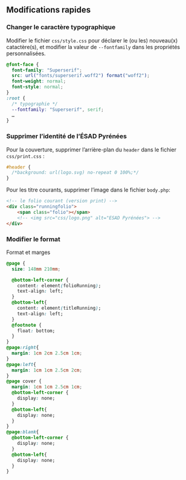 ## Modifications rapides

### Changer le caractère typographique

Modifier le fichier `css/style.css` pour déclarer le (ou les) nouveau(x) catactère(s), et modifier la valeur de `--fontfamily` dans les propriétés personnalisées.

```css
@font-face {
  font-family: "Superserif";
  src: url("fonts/superserif.woff2") format("woff2");
  font-weight: normal;
  font-style: normal;
}
:root {
  /* typographie */
  --fontfamily: "Superserif", serif;
  …
}
```
### Supprimer l’identité de l’ÉSAD Pyrénées

Pour la couverture, supprimer l’arrière-plan du `header` dans le fichier `css/print.css` :
```css
#header {
  /*background: url(logo.svg) no-repeat 0 100%;*/
}
```
Pour les titre courants, supprimer l’image dans le fichier `body.php`:
```html
<!-- le folio courant (version print) -->
<div class="runningfolio">
    <span class="folio"></span>
    <!-- <img src="css/logo.png" alt="ESAD Pyrénées"> -->
</div>
```



### Modifier le format
Format et marges
```css
@page {
  size: 148mm 210mm;

  @bottom-left-corner {
    content: element(folioRunning);
    text-align: left;
  }
  @bottom-left{
    content: element(titleRunning);
    text-align: left;
  }
  @footnote {
    float: bottom;
  }
}  
@page:right{
  margin: 1cm 2cm 2.5cm 1cm;
}
@page:left{
  margin: 1cm 1cm 2.5cm 2cm;
}
@page cover {
  margin: 1cm 1cm 2.5cm 1cm;    
  @bottom-left-corner {
    display: none;
  }
  @bottom-left{
    display: none;
  }
}
@page:blank{
  @bottom-left-corner {
    display: none;
  }
  @bottom-left{
    display: none;
  }
}
```
